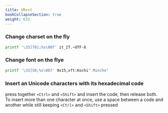 ```yaml
---
title: URxvt
bookCollapseSection: true
weight: 632
---
```


### Change charset on the fly

```bash
printf '\33]701;%s\007' it_IT.~UTF-8
```

### Change font on the flye

```bash
printf '\33]50;%s\007' 9x15,xft:Kochi" Mincho"
```

### Insert an Unicode characters with its hexadecimal code

press together `<Ctrl>` and `<Shift>` and insert the code, then release both. To insert more than one character at once, use a space between a code and another while still keeping `<Ctrl>` and `<Shift>` pressed
